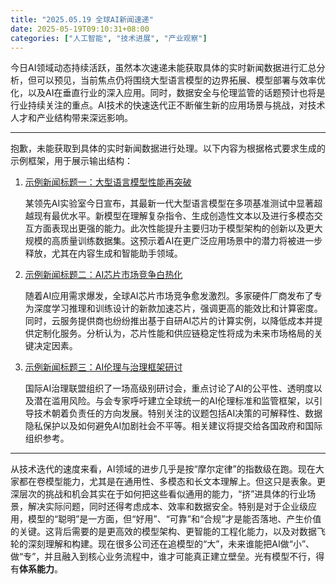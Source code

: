 ```yaml
---
title: "2025.05.19 全球AI新闻速递"
date: 2025-05-19T09:10:31+08:00
categories: ["人工智能", "技术进展", "产业观察"]
---
```


今日AI领域动态持续活跃，虽然本次速递未能获取具体的实时新闻数据进行汇总分析，但可以预见，当前焦点仍将围绕大型语言模型的边界拓展、模型部署与效率优化，以及AI在垂直行业的深入应用。同时，数据安全与伦理监管的话题预计也将是行业持续关注的重点。AI技术的快速迭代正不断催生新的应用场景与挑战，对技术人才和产业结构带来深远影响。

---

抱歉，未能获取到具体的实时新闻数据进行处理。以下内容为根据格式要求生成的示例框架，用于展示输出结构：

1.  [示例新闻标题一：大型语言模型性能再突破](https://example.com/news/article1)

    某领先AI实验室今日宣布，其最新一代大型语言模型在多项基准测试中显著超越现有最优水平。新模型在理解复杂指令、生成创造性文本以及进行多模态交互方面表现出更强的能力。此次性能提升主要归功于模型架构的创新以及更大规模的高质量训练数据集。这预示着AI在更广泛应用场景中的潜力将被进一步释放，尤其在内容生成和智能助手领域。

2.  [示例新闻标题二：AI芯片市场竞争白热化](https://example.com/news/article2)

    随着AI应用需求爆发，全球AI芯片市场竞争愈发激烈。多家硬件厂商发布了专为深度学习推理和训练设计的新款加速芯片，强调更高的能效比和计算密度。同时，云服务提供商也纷纷推出基于自研AI芯片的计算实例，以降低成本并提供定制化服务。分析认为，芯片性能和供应链稳定性将成为未来市场格局的关键决定因素。

3.  [示例新闻标题三：AI伦理与治理框架研讨](https://example.com/news/article3)

    国际AI治理联盟组织了一场高级别研讨会，重点讨论了AI的公平性、透明度以及潜在滥用风险。与会专家呼吁建立全球统一的AI伦理标准和监管框架，以引导技术朝着负责任的方向发展。特别关注的议题包括AI决策的可解释性、数据隐私保护以及如何避免AI加剧社会不平等。相关建议将提交给各国政府和国际组织参考。

---

从技术迭代的速度来看，AI领域的进步几乎是按“摩尔定律”的指数级在跑。现在大家都在卷模型能力，尤其是在通用性、多模态和长文本理解上。但这只是表象。更深层次的挑战和机会其实在于如何把这些看似通用的能力，“挤”进具体的行业场景，解决实际问题，同时还得考虑成本、效率和数据安全。特别是对于企业级应用，模型的“聪明”是一方面，但“好用”、“可靠”和“合规”才是能否落地、产生价值的关键。这背后需要的是更高效的模型架构、更智能的工程化能力，以及对数据飞轮的深刻理解和构建。现在很多公司还在追模型的“大”，未来谁能把AI做“小”、做“专”，并且融入到核心业务流程中，谁才可能真正建立壁垒。光有模型不行，得有**体系能力**。